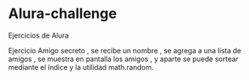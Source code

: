 # Alura-challenge
Ejercicios de Alura 


Ejercicio Amigo secreto , se recibe un nombre , se agrega a una lista de amigos ,  se muestra en pantalla los amigos , y aparte se puede sortear mediante el indice y la utilidad math.random. 
